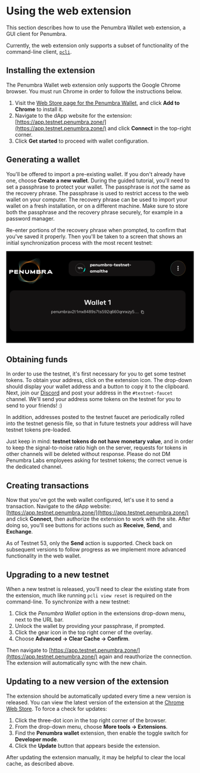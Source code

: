 # Using the web extension

This section describes how to use the Penumbra Wallet web extension, a GUI client for Penumbra.

Currently, the web extension only supports a subset of functionality of the
command-line client, [`pcli`](./pcli.md).

## Installing the extension

The Penumbra Wallet web extension only supports the Google Chrome browser.
You must run Chrome in order to follow the instructions below.

1. Visit the [Web Store page for the Penumbra Wallet](https://chrome.google.com/webstore/detail/penumbra-wallet/lkpmkhpnhknhmibgnmmhdhgdilepfghe),
   and click **Add to Chrome** to install it.
2. Navigate to the dApp website for the extension: [https://app.testnet.penumbra.zone/](https://app.testnet.penumbra.zone/) and click **Connect** in the top-right corner.
3. Click **Get started** to proceed with wallet configuration.

## Generating a wallet
You'll be offered to import a pre-existing wallet. If you don't already have one, choose **Create a new wallet**.
During the guided tutorial, you'll need to set a passphrase to protect your wallet. The passphrase
is *not* the same as the recovery phrase. The passphrase is used to restrict access to the web wallet
on your computer. The recovery phrase can be used to import your wallet on a fresh installation, or
on a different machine. Make sure to store both the passphrase and the recovery phrase
securely, for example in a password manager.

Re-enter portions of the recovery phrase when prompted, to confirm that you've saved it properly.
Then you'll be taken to a screen that shows an initial synchronization process with the most
recent testnet:

<!--
Do we want to maintain screenshots inside the web extension docs?
The image files will become out of data quickly, requiring maitnenance, and bloat the repo.
-->

<picture>
  <source srcset="web-extension-sync-progress.png" media="(prefers-color-scheme: dark)" />
  <img src="web-extension-sync-progress.png" />
</picture>

## Obtaining funds

In order to use the testnet, it's first necessary for you to get some testnet
tokens.  To obtain your address, click on the extension icon. The drop-down
should display your wallet address and a button to copy it to the clipboard.
Next, join our [Discord](https://discord.gg/hKvkrqa3zC) and post your address in
the `#testnet-faucet` channel.  We'll send your address some tokens on the
testnet for you to send to your friends! :)

In addition, addresses posted to the testnet faucet are periodically rolled into
the testnet genesis file, so that in future testnets your address will have
testnet tokens pre-loaded.

Just keep in mind: **testnet tokens do not have monetary value**, and in order
to keep the signal-to-noise ratio high on the server, requests for tokens in
other channels will be deleted without response. Please do not DM Penumbra Labs
employees asking for testnet tokens; the correct venue is the dedicated channel.

## Creating transactions

Now that you've got the web wallet configured, let's use it to send a
transaction.  Navigate to the dApp website:
[https://app.testnet.penumbra.zone/](https://app.testnet.penumbra.zone/) and
click **Connect**, then authorize the extension to work with the site. After
doing so, you'll see buttons for actions such as **Receive**, **Send**, and
**Exchange**.

As of Testnet 53, only the **Send** action is supported. Check back on
subsequent versions to follow progress as we implement more advanced
functionality in the web wallet.

## Upgrading to a new testnet

When a new testnet is released, you'll need to clear the existing state
from the extension, much like running `pcli view reset` is required
on the command-line. To synchronize with a new testnet:

1. Click the *Penumbra Wallet* option in the extensions drop-down menu,
   next to the URL bar.
2. Unlock the wallet by providing your passphrase, if prompted.
3. Click the gear icon in the top right corner of the overlay.
4. Choose **Advanced -> Clear Cache -> Confirm**.

Then navigate to [https://app.testnet.penumbra.zone/](https://app.testnet.penumbra.zone/)
again and reauthorize the connection. The extension will automatically sync
with the new chain.

## Updating to a new version of the extension

The extension should be automatically updated every time a new version is released.
You can view the latest version of the extension at the [Chrome Web Store].
To force a check for updates:

1. Click the three-dot icon in the top right corner of the browser.
2. From the drop-down menu, choose **More tools -> Extensions**.
3. Find the **Penumbra wallet** extension, then enable the toggle switch for **Developer mode**.
4. Click the **Update** button that appears beside the extension.

After updating the extension manually, it may be helpful to clear the local cache,
as described above.

[Chrome Web Store]: https://chrome.google.com/webstore/detail/penumbra-wallet/lkpmkhpnhknhmibgnmmhdhgdilepfghe/

